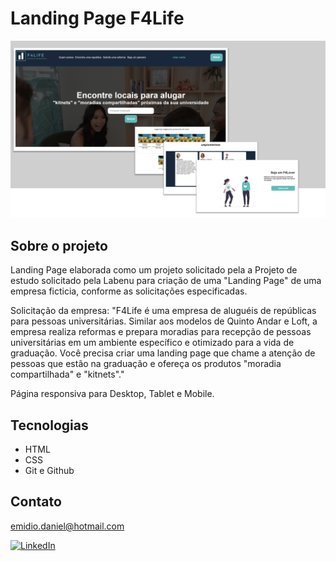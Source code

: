 # Landing Page F4Life

![Preview](./assets/readmef4life.png)

## Sobre o projeto
Landing Page elaborada como um projeto solicitado pela a
Projeto de estudo solicitado pela Labenu para criação de uma "Landing Page" de uma empresa ficticia, conforme as solicitações especificadas. 

Solicitação da empresa:
"F4Life é uma empresa de aluguéis de repúblicas para pessoas universitárias. Similar aos modelos de Quinto Andar e Loft, a empresa realiza reformas e prepara moradias para recepção de pessoas universitárias em um ambiente específico e otimizado para a vida de graduação. Você precisa criar uma landing page que chame a atenção de pessoas que estão na graduação e ofereça os produtos "moradia compartilhada" e "kitnets"."

Página responsiva para Desktop, Tablet e Mobile.

## Tecnologias

- HTML
- CSS
- Git e Github

## Contato

emidio.daniel@hotmail.com

[![LinkedIn](https://img.shields.io/badge/LinkedIn-0077B5?style=for-the-badge&logo=linkedin&logoColor=white)](https://www.linkedin.com/in/danielemidio1988/)

